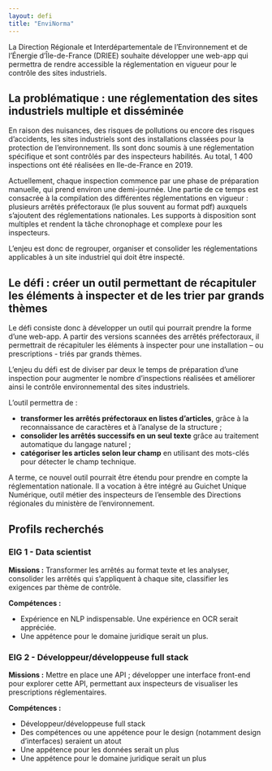 ```yaml
---
layout: defi
title: "EnviNorma"
---
```


La Direction Régionale et Interdépartementale de l’Environnement et de l’Énergie d’Île-de-France (DRIEE) souhaite développer une web-app qui permettra de rendre accessible la réglementation en vigueur pour le contrôle des sites industriels.

## La problématique : une réglementation des sites industriels multiple et disséminée 
En raison des nuisances, des risques de pollutions ou encore des risques d’accidents, les sites industriels sont des installations classées pour la protection de l’environnement. Ils sont donc soumis à une réglementation spécifique et sont contrôlés par des inspecteurs habilités. Au total, 1 400 inspections ont été réalisées en Ile-de-France en 2019.

Actuellement, chaque inspection commence par une phase de préparation manuelle, qui prend environ une demi-journée. Une partie de ce temps est consacrée à la compilation des différentes réglementations en vigueur : plusieurs arrêtés préfectoraux (le plus souvent au format pdf) auxquels s’ajoutent des réglementations nationales. Les supports à disposition sont multiples et rendent la tâche chronophage et complexe pour les inspecteurs.

L’enjeu est donc de regrouper, organiser et consolider les réglementations applicables à un site industriel qui doit être inspecté.

## Le défi : créer un outil permettant de récapituler les éléments à inspecter et de les trier par grands thèmes

Le défi consiste donc à développer un outil qui pourrait prendre la forme d’une web-app. A partir des versions scannées des arrêtés préfectoraux, il permettrait de  récapituler les éléments à inspecter pour une installation – ou prescriptions - triés par grands thèmes.

L’enjeu du défi est de diviser par deux le temps de préparation d’une inspection pour augmenter le nombre d’inspections réalisées et améliorer ainsi le contrôle environnemental des sites industriels.

L’outil permettra de :
- **transformer les arrêtés préfectoraux en listes d’articles**, grâce à la reconnaissance de caractères et à l’analyse de la structure ;
- **consolider les arrêtés successifs en un seul texte** grâce au traitement automatique du langage naturel ;
- **catégoriser les articles selon leur champ** en  utilisant des mots-clés pour détecter le champ technique.

A terme, ce nouvel outil pourrait être étendu pour prendre en compte la réglementation nationale. Il a vocation à être intégré au Guichet Unique Numérique, outil métier des inspecteurs de l’ensemble des Directions régionales du ministère de l’environnement. 

## Profils recherchés

### EIG 1 - Data scientist 

**Missions :** Transformer les arrêtés au format texte et les analyser, consolider les arrêtés qui s’appliquent à chaque site, classifier les exigences par thème de contrôle.

**Compétences :**

- Expérience en NLP indispensable. Une expérience en OCR serait appréciée.
- Une appétence pour le domaine juridique serait un plus. 
 

### EIG 2 - Développeur/développeuse full stack

**Missions :** Mettre en place une API ; développer une interface front-end pour explorer cette API, permettant aux inspecteurs de visualiser les prescriptions réglementaires.

**Compétences :**

- Développeur/développeuse full stack
- Des compétences ou une appétence pour le design (notamment design d’interfaces) seraient un atout
- Une appétence pour les données serait un plus
- Une appétence pour le domaine juridique serait un plus
